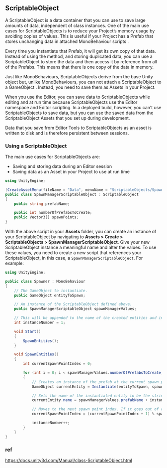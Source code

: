 ## ScriptableObject

A ScriptableObject is a data container that you can use to save large amounts of data, independent of class instances. One of the main use cases for ScriptableObjects is to reduce your Project’s memory usage by avoiding copies of values. This is useful if your Project has a Prefab
 that stores unchanging data in attached MonoBehaviour scripts
.

Every time you instantiate that Prefab, it will get its own copy of that data. Instead of using the method, and storing duplicated data, you can use a ScriptableObject to store the data and then access it by reference from all of the Prefabs. This means that there is one copy of the data in memory.

Just like MonoBehaviours, ScriptableObjects derive from the base Unity object but, unlike MonoBehaviours, you can not attach a ScriptableObject to a GameObject
. Instead, you need to save them as Assets in your Project.

When you use the Editor, you can save data to ScriptableObjects while editing and at run time because ScriptableObjects use the Editor namespace and Editor scripting. In a deployed build, however, you can’t use ScriptableObjects to save data, but you can use the saved data from the ScriptableObject Assets that you set up during development.

Data that you save from Editor Tools to ScriptableObjects as an asset is written to disk and is therefore persistent between sessions.



### Using a ScriptableObject

The main use cases for ScriptableObjects are:

-   Saving and storing data during an Editor session
-   Saving data as an Asset in your Project to use at run time

```cs
using UnityEngine;

[CreateAssetMenu(fileName = "Data", menuName = "ScriptableObjects/SpawnManagerScriptableObject", order = 1)]
public class SpawnManagerScriptableObject : ScriptableObject
{
    public string prefabName;

    public int numberOfPrefabsToCreate;
    public Vector3[] spawnPoints;
}
```
With the above script in your **Assets** folder, you can create an instance of your ScriptableObject by navigating to **Assets > Create > ScriptableObjects > SpawnManagerScriptableObject**. Give your new ScriptableObject instance a meaningful name and alter the values. To use these values, you need to create a new script that references your ScriptableObject, in this case, a `SpawnManagerScriptableObject`. For example:

```cs
using UnityEngine;

public class Spawner : MonoBehaviour
{
    // The GameObject to instantiate.
    public GameObject entityToSpawn;

    // An instance of the ScriptableObject defined above.
    public SpawnManagerScriptableObject spawnManagerValues;

    // This will be appended to the name of the created entities and increment when each is created.
    int instanceNumber = 1;

    void Start()
    {
        SpawnEntities();
    }

    void SpawnEntities()
    {
        int currentSpawnPointIndex = 0;

        for (int i = 0; i < spawnManagerValues.numberOfPrefabsToCreate; i++)
        {
            // Creates an instance of the prefab at the current spawn point.
            GameObject currentEntity = Instantiate(entityToSpawn, spawnManagerValues.spawnPoints[currentSpawnPointIndex], Quaternion.identity);

            // Sets the name of the instantiated entity to be the string defined in the ScriptableObject and then appends it with a unique number. 
            currentEntity.name = spawnManagerValues.prefabName + instanceNumber;

            // Moves to the next spawn point index. If it goes out of range, it wraps back to the start.
            currentSpawnPointIndex = (currentSpawnPointIndex + 1) % spawnManagerValues.spawnPoints.Length;

            instanceNumber++;
        }
    }
}
```


### ref 
https://docs.unity3d.com/Manual/class-ScriptableObject.html


